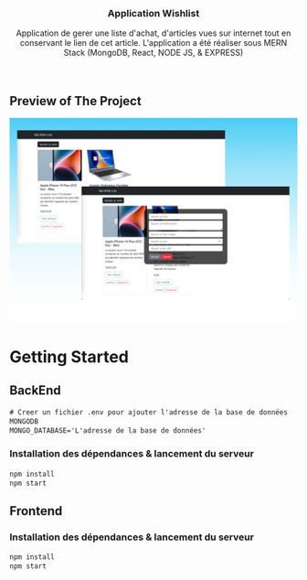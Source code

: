 <!-- PROJECT LOGO -->
<br />
<div align="center">
  

  <h3 align="center">Application Wishlist</h3>

  <p align="center">
    Application de gerer une liste d'achat, d'articles vues sur internet tout en conservant le lien de cet article. 
    L'application a été réaliser sous MERN Stack (MongoDB, React, NODE JS, & EXPRESS)
    <br />
    <br />
    <br />
  </p>
</div>

<!-- ABOUT THE PROJECT -->
## Preview of The Project

![Design preview for the website](./Desktop.png)


# Getting Started  

## BackEnd
```
# Creer un fichier .env pour ajouter l'adresse de la base de données MONGODB
MONGO_DATABASE='L'adresse de la base de données'
```

### Installation des dépendances & lancement du serveur

``` 
npm install
npm start

```

## Frontend

### Installation des dépendances & lancement du serveur

```
npm install
npm start
```




